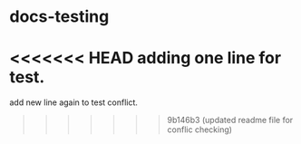 # docs-testing
<<<<<<< HEAD
adding one line for test.
=======
add new line again to test conflict.
>>>>>>> 9b146b3 (updated readme file for conflic checking)
